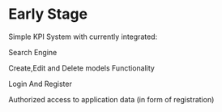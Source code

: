 # Early Stage
Simple KPI System with currently integrated:

Search Engine

Create,Edit and Delete models Functionality

Login And Register

Authorized access to application data (in form of registration)
